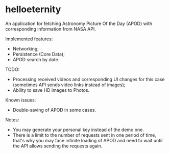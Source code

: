 # helloeternity
An application for fetching Astronomy Picture Of the Day (APOD) with corresponding information from NASA API. 

Implemented features: 
- Networking;
- Persistence (Core Data);
- APOD search by date. 

TODO: 
- Processing received videos and corresponding UI changes for this case (sometimes API sends video links instead of images);
- Ability to save HD images to Photos. 

Known issues: 
- Double-saving of APOD in some cases.

Notes: 
- You may generate your personal key instead of the demo one. 
- There is a limit to the number of requests sent in one period of time, that's why you may face infinite loading of APOD and need to wait until the API allows sending the requests again.
